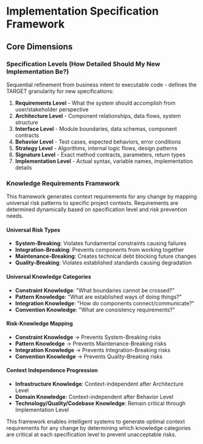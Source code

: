 # Implementation Specification Framework

## Core Dimensions

### Specification Levels (How Detailed Should My New Implementation Be?)
Sequential refinement from business intent to executable code - defines the TARGET granularity for new specifications:

1. **Requirements Level** - What the system should accomplish from user/stakeholder perspective
2. **Architecture Level** - Component relationships, data flows, system structure
3. **Interface Level** - Module boundaries, data schemas, component contracts
4. **Behavior Level** - Test cases, expected behaviors, error conditions
5. **Strategy Level** - Algorithms, internal logic flows, design patterns
6. **Signature Level** - Exact method contracts, parameters, return types
7. **Implementation Level** - Actual syntax, variable names, implementation details

### Knowledge Requirements Framework
This framework generates context requirements for any change by mapping universal risk patterns to specific project contexts. Requirements are determined dynamically based on specification level and risk prevention needs.

#### Universal Risk Types
- **System-Breaking**: Violates fundamental constraints causing failures
- **Integration-Breaking**: Prevents components from working together  
- **Maintenance-Breaking**: Creates technical debt blocking future changes
- **Quality-Breaking**: Violates established standards causing degradation

#### Universal Knowledge Categories
- **Constraint Knowledge**: "What boundaries cannot be crossed?"
- **Pattern Knowledge**: "What are established ways of doing things?"
- **Integration Knowledge**: "How do components connect/communicate?"
- **Convention Knowledge**: "What are consistency requirements?"

#### Risk-Knowledge Mapping
- **Constraint Knowledge** → Prevents System-Breaking risks
- **Pattern Knowledge** → Prevents Maintenance-Breaking risks  
- **Integration Knowledge** → Prevents Integration-Breaking risks
- **Convention Knowledge** → Prevents Quality-Breaking risks

#### Context Independence Progression
- **Infrastructure Knowledge**: Context-independent after Architecture Level
- **Domain Knowledge**: Context-independent after Behavior Level  
- **Technology/Quality/Codebase Knowledge**: Remain critical through Implementation Level

This framework enables intelligent systems to generate optimal context requirements for any change by determining which knowledge categories are critical at each specification level to prevent unacceptable risks.
